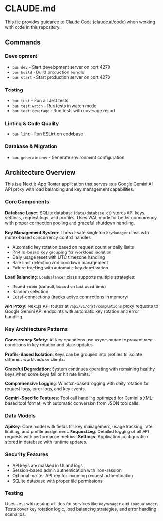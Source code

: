 # CLAUDE.md

This file provides guidance to Claude Code (claude.ai/code) when working with code in this repository.

## Commands

### Development
- `bun dev` - Start development server on port 4270
- `bun build` - Build production bundle
- `bun start` - Start production server on port 4270

### Testing
- `bun test` - Run all Jest tests
- `bun test:watch` - Run tests in watch mode
- `bun test:coverage` - Run tests with coverage report

### Linting & Code Quality
- `bun lint` - Run ESLint on codebase

### Database & Migration
- `bun generate:env` - Generate environment configuration

## Architecture Overview

This is a Next.js App Router application that serves as a Google Gemini AI API proxy with load balancing and key management capabilities.

### Core Components

**Database Layer**: SQLite database (`data/database.db`) stores API keys, settings, request logs, and profiles. Uses WAL mode for better concurrency with proper connection pooling and graceful shutdown handling.

**Key Management System**: Thread-safe singleton `KeyManager` class with mutex-based concurrency control handles:
- Automatic key rotation based on request count or daily limits
- Profile-based key grouping for workload isolation
- Daily usage reset with UTC timezone handling
- Rate limit detection and cooldown management
- Failure tracking with automatic key deactivation

**Load Balancing**: `LoadBalancer` class supports multiple strategies:
- Round-robin (default, based on last used time)
- Random selection
- Least-connections (tracks active connections in memory)

**API Proxy**: Next.js API routes at `/api/v1/chat/completions` proxy requests to Google Gemini API endpoints with automatic key rotation and error handling.

### Key Architecture Patterns

**Concurrency Safety**: All key operations use async-mutex to prevent race conditions in key rotation and state updates.

**Profile-Based Isolation**: Keys can be grouped into profiles to isolate different workloads or clients.

**Graceful Degradation**: System continues operating with remaining healthy keys when some keys fail or hit rate limits.

**Comprehensive Logging**: Winston-based logging with daily rotation for request logs, error logs, and key events.

**Gemini-Specific Features**: Tool call handling optimized for Gemini's XML-based tool format, with automatic conversion from JSON tool calls.

### Data Models

**ApiKey**: Core model with fields for key management, usage tracking, rate limiting, and profile assignment.
**RequestLog**: Detailed logging of all API requests with performance metrics.
**Settings**: Application configuration stored in database with runtime updates.

### Security Features

- API keys are masked in UI and logs
- Session-based admin authentication with iron-session
- Optional master API key for incoming request authentication
- SQLite database with proper file permissions

### Testing

Uses Jest with testing utilities for services like `keyManager` and `loadBalancer`. Tests cover key rotation logic, load balancing strategies, and error handling scenarios.